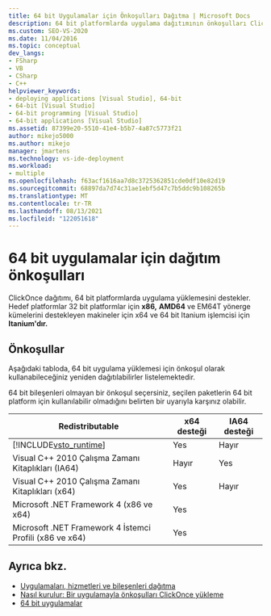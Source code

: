 ```yaml
---
title: 64 bit Uygulamalar için Önkoşulları Dağıtma | Microsoft Docs
description: 64 bit platformlarda uygulama dağıtımının önkoşulları ClickOnce kullanabileceğiniz yeniden dağıtılabilirler hakkında bilgi öğrenin.
ms.custom: SEO-VS-2020
ms.date: 11/04/2016
ms.topic: conceptual
dev_langs:
- FSharp
- VB
- CSharp
- C++
helpviewer_keywords:
- deploying applications [Visual Studio], 64-bit
- 64-bit [Visual Studio]
- 64-bit programming [Visual Studio]
- 64-bit applications [Visual Studio]
ms.assetid: 87399e20-5510-41e4-b5b7-4a87c5773f21
author: mikejo5000
ms.author: mikejo
manager: jmartens
ms.technology: vs-ide-deployment
ms.workload:
- multiple
ms.openlocfilehash: f63acf1616aa7d8c3725362851cde0df10e82d19
ms.sourcegitcommit: 68897da7d74c31ae1ebf5d47c7b5ddc9b108265b
ms.translationtype: MT
ms.contentlocale: tr-TR
ms.lasthandoff: 08/13/2021
ms.locfileid: "122051618"
---
```

# <a name="deploy-prerequisites-for-64-bit-applications"></a>64 bit uygulamalar için dağıtım önkoşulları
ClickOnce dağıtımı, 64 bit platformlarda uygulama yüklemesini destekler. Hedef platformlar 32 bit platformlar için **x86,** **AMD64** ve EM64T yönerge kümelerini destekleyen makineler için x64 ve 64 bit Itanium işlemcisi için **Itanium'dır.**

## <a name="prerequisites"></a>Önkoşullar
 Aşağıdaki tabloda, 64 bit uygulama yüklemesi için önkoşul olarak kullanabileceğiniz yeniden dağıtılabilirler listelemektedir.

 64 bit bileşenleri olmayan bir önkoşul seçersiniz, seçilen paketlerin 64 bit platform için kullanılabilir olmadığını belirten bir uyarıyla karşınız olabilir.

| Redistributable | x64 desteği | IA64 desteği |
| - |-------------|--------------|
| [!INCLUDE[vsto_runtime](../deployment/includes/vsto_runtime_md.md)] | Yes | Hayır |
| Visual C++ 2010 Çalışma Zamanı Kitaplıkları (IA64) | Hayır | Yes |
| Visual C++ 2010 Çalışma Zamanı Kitaplıkları (x64) | Yes | Hayır |
| Microsoft .NET Framework 4 (x86 ve x64) | Yes | |
| Microsoft .NET Framework 4 İstemci Profili (x86 ve x64) | Yes | |

## <a name="see-also"></a>Ayrıca bkz.
- [Uygulamaları, hizmetleri ve bileşenleri dağıtma](../deployment/deploying-applications-services-and-components.md)
- [Nasıl kurulur: Bir uygulamayla önkoşulları ClickOnce yükleme](../deployment/how-to-install-prerequisites-with-a-clickonce-application.md)
- [64 bit uygulamalar](/dotnet/framework/64-bit-apps)